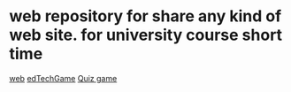 # web repository for share any kind of web site. for university course short time
 <a href="https://rony7s.github.io/web">web</a>
 <a href="https://rony7s.github.io/web/edTechGame">edTechGame</a>
 <a href="https://rony7s.github.io/web/Quiz">Quiz game</a>
